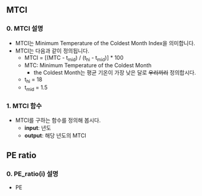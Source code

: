 ## MTCI
### 0. MTCI 설명
- MTCI는 Minimum Temperature of the Coldest Month Index을 의미합니다.
- MTCI는 다음과 같이 정의됩니다.
    - MTCI = [(MTC - t<sub>mid</sub>) / (t<sub>hi</sub> - t<sub>mid</sub>)] * 100
    - MTC: Minimum Temperature of the Coldest Month
        - the Coldest Month는 평균 기온이 가장 낮은 달로 ~~우리끼리~~ 정의합시다.
    - t<sub>hi</sub> = 18
    - t<sub>mid</sub> = 1.5

### 1. MTCI 함수
- MTCI를 구하는 함수를 정의해 봅시다.
    - **input**: 년도
    - **output**: 해당 년도의 MTCI

## PE ratio
### 0. PE_ratio(i) 설명
- PE
